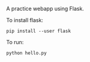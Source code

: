 A practice webapp using Flask.


To install flask:

```
pip install --user flask
```


To run:

```
python hello.py
```
